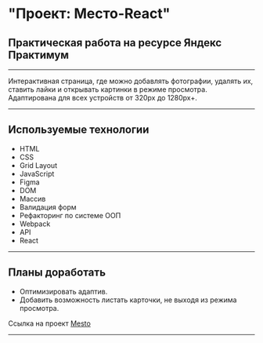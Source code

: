 # "Проект: Место-React"
## Практическая работа на ресурсе Яндекс Практимум

***

Интерактивная страница, где можно добавлять фотографии, удалять их, ставить лайки и открывать картинки в режиме просмотра. Адаптирована для всех устройств от 320px до 1280px+.

***

## Используемые технологии
* HTML
* CSS
* Grid Layout
* JavaScript
* Figma
* DOM
* Массив
* Валидация форм 
* Рефакторинг по системе ООП
* Webpack
* API
* React

***

## Планы доработать
* Оптимизировать адаптив.
* Добавить возможность листать карточки, не выходя из режима просмотра.

Ссылка на проект [Mesto](https://stormina.github.io/mesto/)

***
